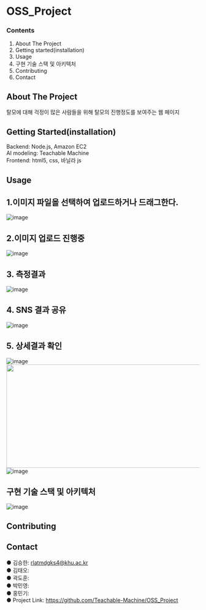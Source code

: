 # OSS_Project

### Contents
1. About The Project
2. Getting started(installation)
3. Usage
4. 구현 기술 스택 및 아키텍처
5. Contributing
6. Contact


## About The Project
  탈모에 대해 걱정이 많은 사람들을 위해 탈모의 진행정도를 보여주는 웹 페이지


## Getting Started(installation)
  Backend: Node.js, Amazon EC2   
  AI modeling: Teachable Machine   
  Frontend: html5, css, 바닐라 js   

## Usage
## 1.이미지 파일을 선택하여 업로드하거나 드래그한다.
![image](https://user-images.githubusercontent.com/81818317/206395957-f946300e-35c8-4e5d-b54b-23e2e1ce2029.png)  
## 2.이미지 업로드 진행중
![image](https://user-images.githubusercontent.com/81818317/206396591-3450cd52-92a9-46bb-8e5f-9e6e58b70028.png)
## 3. 측정결과
![image](https://user-images.githubusercontent.com/81818317/206396658-95c139a7-6d27-4219-90d4-aad74377055b.png)
## 4. SNS 결과 공유
![image](https://user-images.githubusercontent.com/81818317/206398640-c4b87c11-b837-4f87-a19a-7724c124eb29.png)
## 5. 상세결과 확인 
![image](https://user-images.githubusercontent.com/81818317/206398924-8acc7508-3c7e-4c7b-91b1-655d392b066a.png)
<img src="[![image](https://user-images.githubusercontent.com/81818317/206399866-fe303f06-b2e2-4989-b2e9-e1d82922626a.png))"  width="600" height="270">
![image](https://user-images.githubusercontent.com/81818317/206398944-64888288-5ad3-40c6-aefd-beed20ad32d4.png)






## 구현 기술 스택 및 아키텍처
![image](https://user-images.githubusercontent.com/81818317/206395573-6fe0d0b6-00b8-4ef1-96ea-e9526e16923e.png)



## Contributing


## Contact
  ● 김승한: rlatmdgks4@khu.ac.kr  
  ● 김태오:  
  ● 곽도훈:  
  ● 박민영:  
  ● 홍민기:  
  ● Project Link: https://github.com/Teachable-Machine/OSS_Project


